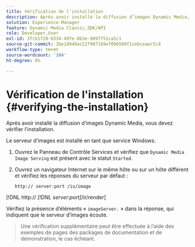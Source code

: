 ```yaml
---
title: Vérification de l'installation
description: Après avoir installé la diffusion d’images Dynamic Media, vous devez vérifier l’installation.
solution: Experience Manager
feature: Dynamic Media Classic,SDK/API
role: Developer,User
exl-id: 3fcb1f20-8334-497e-8b3e-9097751ca5c1
source-git-commit: 3be1d948ac22f907169ef09b509f1cebceaec5c4
workflow-type: tm+mt
source-wordcount: '104'
ht-degree: 0%

---
```


# Vérification de l&#39;installation {#verifying-the-installation}

Après avoir installé la diffusion d’images Dynamic Media, vous devez vérifier l’installation.

Le serveur d’images est installé en tant que service Windows.

1. Ouvrez le Panneau de Contrôle Services et vérifiez que `Dynamic Media Image Serving` est présent avec le statut `Started`.
1. Ouvrez un navigateur Internet sur le même hôte ou sur un hôte différent et vérifiez les réponses du serveur par défaut :

   `http:// server:port /is/image`

[!DNL  http:// *[!DNL server:port]*/ir/render]

Vérifiez la présence d’éléments « `imageServer.` » dans la réponse, qui indiquent que le serveur d’images écoute.
>Une vérification supplémentaire peut être effectuée à l’aide des exemples de pages des packages de documentation et de démonstration, le cas échéant.
